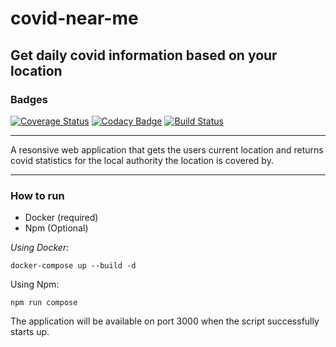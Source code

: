 # covid-near-me

## Get daily covid information based on your location

### Badges

[![Coverage Status](https://coveralls.io/repos/github/doniseferi/covid-near-me/badge.svg?branch=resilient-location-repository)](https://coveralls.io/github/doniseferi/covid-near-me?branch=resilient-location-repository) [![Codacy Badge](https://app.codacy.com/project/badge/Grade/b2c9bee12b524f6ebc1c57636e75bfeb)](https://www.codacy.com/gh/doniseferi/covid-near-me/dashboard?utm_source=github.com&amp;utm_medium=referral&amp;utm_content=doniseferi/covid-near-me&amp;utm_campaign=Badge_Grade) [![Build Status](https://travis-ci.com/doniseferi/covid-near-me.svg?branch=master)](https://travis-ci.com/doniseferi/covid-near-me)

***

A resonsive web application that gets the users current location and returns covid statistics for the local authority the location is covered by.

***
### How to run

- Docker (required)
- Npm (Optional)

*Using Docker:*
```
docker-compose up --build -d
```

Using Npm:
```
npm run compose
```

The application will be available on port 3000 when the script successfully starts up.
